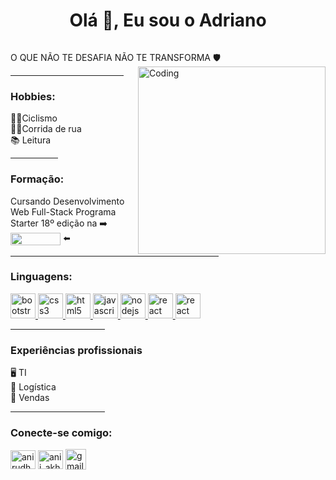 <h1 align="center">Olá 👋, Eu sou o Adriano</h1>



<p align="left"> <a href="https://twitter.com/" target="blank"><img src="https://img.shields.io/twitter/follow/?logo=twitter&style=for-the-badge" alt="" /></a> </p>

O QUE NÃO TE DESAFIA NÃO TE TRANSFORMA 🛡️
<img align="right" alt="Coding" width="300" src="https://miro.medium.com/v2/resize:fit:1000/1*dxbvVHJkUh5HagZ7HI0nFw.gif">

<hr width="36%" >

<h3 align="left">Hobbies:</h3>
🚴‍♀️Ciclismo <br>
🏃‍♂️Corrida de rua <br>
📚 Leitura

<br>
<hr width="15%" >
<h3 align="left">Formação:</h3>
Cursando Desenvolvimento Web Full-Stack Programa Starter 18º edição na ➡️ <a href="https://www.growdev.com.br/" target="blank" rel="noreferrer"><img src="https://www.growdev.com.br/assets/images/logo_growdev.png" align="center" width="80" height="20"/></a> ⬅️

<br>
<hr width="66%" >

<h3 align="left">Linguagens:</h3>
<p align="left"> <a href="https://getbootstrap.com" target="_blank" rel="noreferrer"> <img src="https://skillicons.dev/icons?i=bootstrap" alt="bootstrap" width="40" height="40"/> </a> 
<a href="https://www.w3schools.com/cpp/" target="_blank" rel="noreferrer"> <a href="https://www.w3schools.com/css/" target="_blank" rel="noreferrer"> <img src="https://skillicons.dev/icons?i=css" alt="css3" width="40" height="40"/> </a> 
<a href="https://www.w3schools.com/html/default.asp" target="_blank" rel="noreferrer"> <img src="https://skillicons.dev/icons?i=html" alt="html5" width="40" height="40"/> </a> 
<a href="https://developer.mozilla.org/en-US/docs/Web/JavaScript" target="_blank" rel="noreferrer"> <img src="https://skillicons.dev/icons?i=js" alt="javascript" width="40" height="40"/> </a> 
<a href="https://www.mysql.com/" target="_blank" rel="noreferrer"> <a href="https://nodejs.org" target="_blank" rel="noreferrer"> <img src="https://skillicons.dev/icons?i=nodejs" alt="nodejs" width="40" height="40"/> 
<a href="https://www.typescriptlang.org/" target="_blank" rel="noreferrer"> <img src="https://skillicons.dev/icons?i=ts" alt="react" width="40" height="40"/> </a> 
<a href="https://reactjs.org/" target="_blank" rel="noreferrer"> <img src="https://skillicons.dev/icons?i=react" alt="react" width="40" height="40"/> </a> </p>

<hr width="30%" >

<h3 align="left">Experiências profissionais</h3>
🖥️ TI <br>
🚚 Logística <br>
🏪 Vendas

<hr width="30%" >

<h3 align="left">Conecte-se comigo:</h3>
<p align="left">
<a href="https://www.linkedin.com/in/adriano-santos-51473a256/" target="blank"><img align="center" src="https://skillicons.dev/icons?i=linkedin" alt="anirudh-rai-072732220" height="30" width="40" /></a>
<a href="https://www.instagram.com/euadrianoss/" target="blank"><img align="center" src="https://skillicons.dev/icons?i=instagram" alt="anii_akhil" height="30" width="40" /></a>
<a href="mailto:adrianossfontes@gmail.com" target="blank"><img align="center" src="https://cdn.icon-icons.com/icons2/730/PNG/512/gmail_icon-icons.com_62758.png" alt="gmail" height="33" width="33" /></a>
</p>




